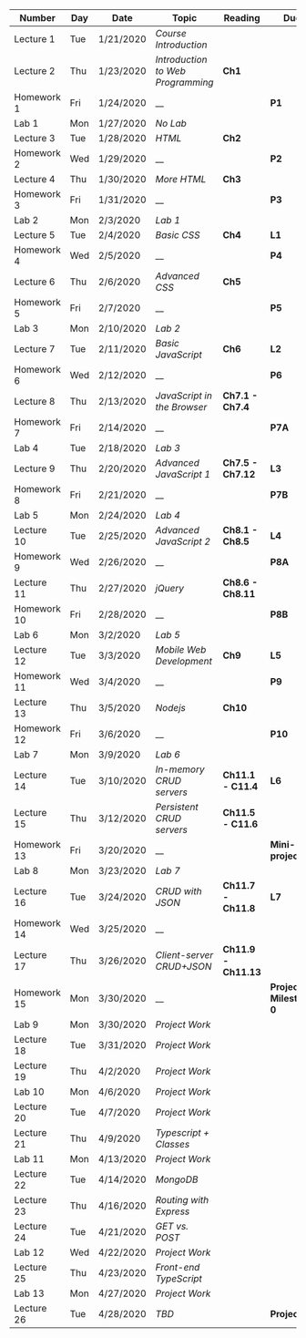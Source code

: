 | Number | Day | Date | Topic |  Reading  | Due |
| --      | --  | --   | --    |  --       | --  |
|Lecture 1|Tue|1/21/2020|_Course Introduction_|||
|Lecture 2|Thu|1/23/2020|_Introduction to Web Programming_|**Ch1**||
|Homework 1|Fri|1/24/2020|__||**P1**|
|Lab 1|Mon|1/27/2020|_No Lab_|||
|Lecture 3|Tue|1/28/2020|_HTML_|**Ch2**||
|Homework 2|Wed|1/29/2020|__||**P2**|
|Lecture 4|Thu|1/30/2020|_More HTML_|**Ch3**||
|Homework 3|Fri|1/31/2020|__||**P3**|
|Lab 2|Mon|2/3/2020|_Lab 1_|||
|Lecture 5|Tue|2/4/2020|_Basic CSS_|**Ch4**|**L1**|
|Homework 4|Wed|2/5/2020|__||**P4**|
|Lecture 6|Thu|2/6/2020|_Advanced CSS_|**Ch5**||
|Homework 5|Fri|2/7/2020|__||**P5**|
|Lab 3|Mon|2/10/2020|_Lab 2_|||
|Lecture 7|Tue|2/11/2020|_Basic JavaScript_|**Ch6**|**L2**|
|Homework 6|Wed|2/12/2020|__||**P6**|
|Lecture 8|Thu|2/13/2020|_JavaScript in the Browser_|**Ch7.1 - Ch7.4**||
|Homework 7|Fri|2/14/2020|__||**P7A**|
|Lab 4|Tue|2/18/2020|_Lab 3_|||
|Lecture 9|Thu|2/20/2020|_Advanced JavaScript 1_|**Ch7.5 - Ch7.12**|**L3**|
|Homework 8|Fri|2/21/2020|__||**P7B**|
|Lab 5|Mon|2/24/2020|_Lab 4_|||
|Lecture 10|Tue|2/25/2020|_Advanced JavaScript 2_|**Ch8.1 - Ch8.5**|**L4**|
|Homework 9|Wed|2/26/2020|__||**P8A**|
|Lecture 11|Thu|2/27/2020|_jQuery_|**Ch8.6 - Ch8.11**||
|Homework 10|Fri|2/28/2020|__||**P8B**|
|Lab 6|Mon|3/2/2020|_Lab 5_|||
|Lecture 12|Tue|3/3/2020|_Mobile Web Development_|**Ch9**|**L5**|
|Homework 11|Wed|3/4/2020|__||**P9**|
|Lecture 13|Thu|3/5/2020|_Nodejs_|**Ch10**||
|Homework 12|Fri|3/6/2020|__||**P10**|
|Lab 7|Mon|3/9/2020|_Lab 6_|||
|Lecture 14|Tue|3/10/2020|_In-memory CRUD servers_|**Ch11.1 - C11.4**|**L6**|
|Lecture 15|Thu|3/12/2020|_Persistent CRUD servers_|**Ch11.5 - C11.6**||
|Homework 13|Fri|3/20/2020|__||**Mini-project 1**|
|Lab 8|Mon|3/23/2020|_Lab 7_|||
|Lecture 16|Tue|3/24/2020|_CRUD with JSON_|**Ch11.7 - Ch11.8**|**L7**|
|Homework 14|Wed|3/25/2020|__|||
|Lecture 17|Thu|3/26/2020|_Client-server CRUD+JSON_|**Ch11.9 - Ch11.13**||
|Homework 15|Mon|3/30/2020|__||**Project Milestone 0**|
|Lab 9|Mon|3/30/2020|_Project Work_|||
|Lecture 18|Tue|3/31/2020|_Project Work_|||
|Lecture 19|Thu|4/2/2020|_Project Work_|||
|Lab 10|Mon|4/6/2020|_Project Work_|||
|Lecture 20|Tue|4/7/2020|_Project Work_|||
|Lecture 21|Thu|4/9/2020|_Typescript + Classes_|||
|Lab 11|Mon|4/13/2020|_Project Work_|||
|Lecture 22|Tue|4/14/2020|_MongoDB_|||
|Lecture 23|Thu|4/16/2020|_Routing with Express_|||
|Lecture 24|Tue|4/21/2020|_GET vs. POST_|||
|Lab 12|Wed|4/22/2020|_Project Work_|||
|Lecture 25|Thu|4/23/2020|_Front-end TypeScript_|||
|Lab 13|Mon|4/27/2020|_Project Work_|||
|Lecture 26|Tue|4/28/2020|_TBD_||**Project**|
